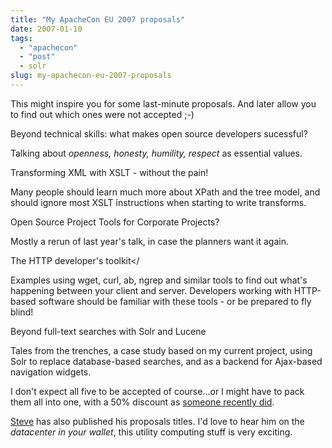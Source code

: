 ```yaml
---
title: "My ApacheCon EU 2007 proposals"
date: 2007-01-10
tags: 
  - "apachecon"
  - "post"
  - solr
slug: my-apachecon-eu-2007-proposals
---
```


This might inspire you for some last-minute proposals. And later allow you to find out which ones were not accepted ;-)

Beyond technical skills: what makes open source developers sucessful?

Talking about _openness, honesty, humility, respect_ as essential values.

Transforming XML with XSLT - without the pain!

Many people should learn much more about XPath and the tree model, and should ignore most XSLT instructions when starting to write transforms.

Open Source Project Tools for Corporate Projects?

Mostly a rerun of last year's talk, in case the planners want it again.

The HTTP developer's toolkit</

Examples using wget, curl, ab, ngrep and similar tools to find out what's happening between your client and server. Developers working with HTTP-based software should be familiar with these tools - or be prepared to fly blind!

Beyond full-text searches with Solr and Lucene

Tales from the trenches, a case study based on my current project, using Solr to replace database-based searches, and as a backend for Ajax-based navigation widgets.

I don't expect all five to be accepted of course...or I might have to pack them all into one, with a 50% discount as [someone recently did](http://www.andrewsavory.com/blog/archives/001184.html).

[Steve](http://www.1060.org/blogxter/entry?publicid=CD2E3044E37C53E83ACC882E1DBFBE8C&token=) has also published his proposals titles. I'd love to hear him on the _datacenter in your wallet_, this utility computing stuff is very exciting.
